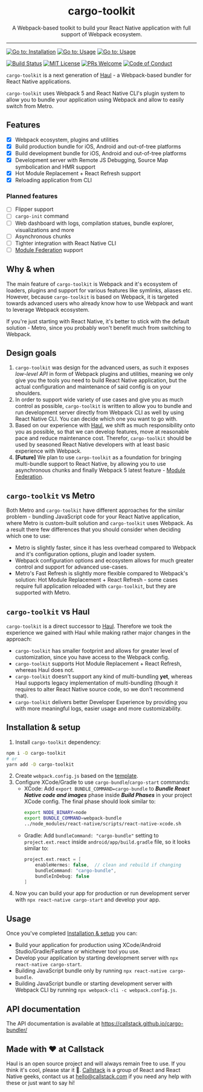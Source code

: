 <h1 align="center">cargo-toolkit</h1>
<p align="center">
A Webpack-based toolkit to build your React Native application with full support of Webpack ecosystem.
</p>

---

[![Go to: Installation][goto-installation-badge]][goto-installation]
[![Go to: Usage][goto-usage-badge]][goto-usage]
[![Go to: Usage][goto-api-docs-badge]][goto-api-docs]


[![Build Status][build-badge]][build]
[![MIT License][license-badge]][license]
[![PRs Welcome][prs-welcome-badge]][prs-welcome]
[![Code of Conduct][coc-badge]][coc]

`cargo-toolkit` is a next generation of [Haul](https://github.com/callstack/haul) - a Webpack-based bundler for React Native applications.

`cargo-toolkit` uses Webpack 5 and React Native CLI's plugin system to allow you to bundle your application using Webpack and allow to easily switch from Metro.

## Features

- [x] Webpack ecosystem, plugins and utilities
- [x] Build production bundle for iOS, Android and out-of-tree platforms
- [x] Build development bundle for iOS, Android and out-of-tree platforms
- [x] Development server with Remote JS Debugging, Source Map symbolication and HMR support
- [x] Hot Module Replacement + React Refresh support
- [x] Reloading application from CLI

### Planned features

- [ ] Flipper support
- [ ] `cargo-init` command
- [ ] Web dashboard with logs, compilation statues, bundle explorer, visualizations and more
- [ ] Asynchronous chunks
- [ ] Tighter integration with React Native CLI
- [ ] [Module Federation](https://medium.com/swlh/webpack-5-module-federation-a-game-changer-to-javascript-architecture-bcdd30e02669) support

## Why & when

The main feature of `cargo-toolkit` is Webpack and it's ecosystem of loaders, plugins and support for various features like symlinks, aliases etc. However, because `cargo-toolkit` is based on Webpack, it is targeted towards advanced users who already know how to use Webpack and want to leverage Webpack ecosystem.

If you're just starting with React Native, it's better to stick with the default solution - Metro, since you probably won't benefit much from switching to Webpack.

## Design goals

1. `cargo-toolkit` was design for the advanced users, as such it exposes _low-level API_ in form of Webpack plugins and utilities, meaning we only give you the tools you need to build React Native application, but the actual configuration and maintenance of said config is on your shoulders.
2. In order to support wide variety of use cases and give you as much control as possible, `cargo-toolkit` is written to allow you to bundle and run development server directly from Webpack CLI as well by using React Native CLI. You can decide which one you want to go with.
3. Based on our experience with [Haul](https://github.com/callstack/haul), we shift as much responsibility onto you as possible, so that we can develop features, move at reasonable pace and reduce maintenance cost. Therefor, `cargo-toolkit` should be used by seasoned React Native developers with at least basic experience with Webpack.
4. __[Future]__ We plan to use `cargo-toolkit` as a foundation for bringing multi-bundle support to React Native, by allowing you to use asynchronous chunks and finally Webpack 5 latest feature - [Module Federation](https://medium.com/swlh/webpack-5-module-federation-a-game-changer-to-javascript-architecture-bcdd30e02669).


## `cargo-toolkit` vs Metro

Both Metro and `cargo-toolkit` have different approaches for the similar problem - bundling JavaScript code for your React Native application, where Metro is custom-built solution and `cargo-toolkit` uses Webpack. As a result there few differences that you should consider when deciding which one to use:

- Metro is slightly faster, since it has less overhead compared to Webpack and it's configuration options, plugin and loader system.
- Webpack configuration options and ecosystem allows for much greater control and support for advanced use-cases.
- Metro's Fast Refresh is slightly more flexible compared to Webpack's solution: Hot Module Replacement + React Refresh - some cases require full application reloaded with `cargo-toolkit`, but they are supported with Metro.

## `cargo-toolkit` vs Haul

`cargo-toolkit` is a direct successor to [Haul](https://github.com/callstack/haul). Therefore we took the experience we gained with Haul while making rather major changes in the approach:

- `cargo-toolkit` has smaller footprint and allows for greater level of customization, since you have access to the Webpack config.
- `cargo-toolkit` supports Hot Module Replacement + React Refresh, whereas Haul does not.
- `cargo-toolkit` doesn't support any kind of multi-bundling __yet__, whereas Haul supports legacy implementation of multi-bundling (though it requires to alter React Native source code, so we don't recommend that).
- `cargo-toolkit` delivers better Developer Experience by providing you with more meaningful logs, easier usage and more customizability.

## Installation & setup

1. Install `cargo-toolkit` dependency:

```bash
npm i -D cargo-toolkit
# or
yarn add -D cargo-toolkit
```

2. Create `webpack.config.js` based on the [template](./templates/webpack.config.js).
3. Configure XCode/Gradle to use `cargo-bundle`/`cargo-start` commands:
   - XCode: Add `export BUNDLE_COMMAND=cargo-bundle` to **_Bundle React Native code and images_** phase inside **_Build Phases_** in your project XCode config. The final phase should look similar to:
     ```bash
     export NODE_BINARY=node
     export BUNDLE_COMMAND=webpack-bundle
     ../node_modules/react-native/scripts/react-native-xcode.sh
     ```
   - Gradle: Add `bundleCommand: "cargo-bundle"` setting to `project.ext.react` inside `android/app/build.gradle` file, so it looks similar to:
     ```groovy
     project.ext.react = [
         enableHermes: false,  // clean and rebuild if changing
         bundleCommand: "cargo-bundle",
         bundleInDebug: false
     ]
     ```
4. Now you can build your app for production or run development server with `npx react-native cargo-start` and develop your app.

## Usage

Once you've completed [Installation & setup](#installation--setup) you can:

- Build your application for production using XCode/Android Studio/Gradle/Fastlane or whichever tool you use.
- Develop your application by starting development server with `npx react-native cargo-start`.
- Building JavaScript bundle only by running `npx react-native cargo-bundle`.
- Building JavaScript bundle or starting development server with Webpack CLI by running `npx webpack-cli -c webpack.config.js`.

## API documentation

The API documentation is available at https://callstack.github.io/cargo-bundler/

## Made with ❤️ at Callstack

Haul is an open source project and will always remain free to use. If you think it's cool, please star it 🌟. [Callstack][callstack-readme-with-love] is a group of React and React Native geeks, contact us at [hello@callstack.com](mailto:hello@callstack.com) if you need any help with these or just want to say hi!

<!-- badges -->
[callstack-readme-with-love]: https://callstack.com/?utm_source=github.com&utm_medium=referral&utm_campaign=react-native-paper&utm_term=readme-with-love
[goto-installation-badge]: https://img.shields.io/badge/go%20to-Installation-blue?style=flat-square
[goto-installation]: #installation--setup
[goto-usage-badge]: https://img.shields.io/badge/go%20to-Usage-blue?style=flat-square
[goto-usage]: #usage
[goto-api-docs-badge]: https://img.shields.io/badge/go%20to-API%20docs-blue?style=flat-square
[goto-api-docs]: https://callstack.github.io/cargo-bundler/

[build-badge]: https://img.shields.io/github/checks-status/callstack/cargo-toolkit/main?label=build&style=flat-square
[build]: https://circleci.com/gh/callstack/cargo-toolkit
[license-badge]: https://img.shields.io/npm/l/cargo-toolkit.svg?style=flat-square
[license]: https://github.com/callstack/cargo-toolkit/blob/master/LICENSE
[prs-welcome-badge]: https://img.shields.io/badge/PRs-welcome-brightgreen.svg?style=flat-square
[prs-welcome]: ./CONTRIBUTING.md
[coc-badge]: https://img.shields.io/badge/code%20of-conduct-ff69b4.svg?style=flat-square
[coc]: https://github.com/callstack/cargo-toolkit/blob/master/CODE_OF_CONDUCT.md